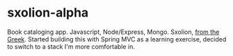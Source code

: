# sxolion-alpha

Book cataloging app. Javascript, Node/Express, Mongo. Sxolion, [from the Greek](https://en.wikipedia.org/wiki/Scholia). Started building this with Spring MVC as a learning exercise, decided to switch to a stack I'm more comfortable in.
